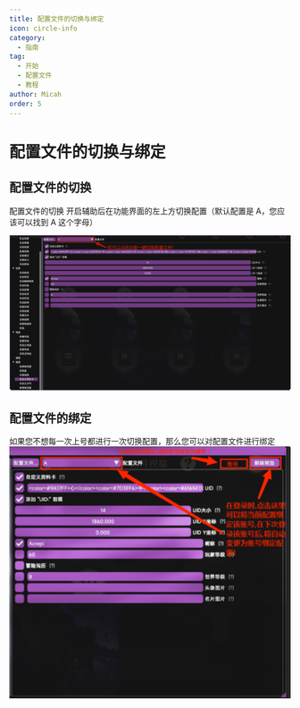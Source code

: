 ```yaml
---
title: 配置文件的切换与绑定
icon: circle-info
category:
  - 指南
tag:
  - 开始
  - 配置文件
  - 教程
author: Micah
order: 5
---
```


# 配置文件的切换与绑定

## 配置文件的切换

配置文件的切换 开启辅助后在功能界面的左上方切换配置（默认配置是 A，您应该可以找到 A 这个字母）

![](images/config-change-2.png)

## 配置文件的绑定
如果您不想每一次上号都进行一次切换配置，那么您可以对配置文件进行绑定
![](images/config-change-1.png)
